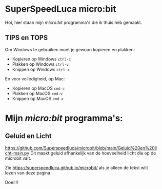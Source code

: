 # SuperSpeedLuca micro:bit 

Hoi, hier staan mijn *micro:bit* programma's die ik thuis heb gemaakt. 

## TIPS en TOPS
Om Windows te gebruiken moet je gewoon kopieren en plakken:

* Kopieren op Windows `ctrl-c`
* Plakken op Windows `ctrl-v`
* Knippen op Windows `ctrl-x`

En voor volledigheid, op Mac:
* Kopieren op MacOS `cmd-c`
* Plakken op MacOS `cmd-v`
* Knippen op MacOS `cmd-x`


# Mijn *micro:bit* programma's:

## Geluid en Licht
https://github.com/Superspeedluca/microbit/blob/main/Geluid%20en%20licht-main.py
Dit maakt geluid afhankelijk van de hoeveelheid licht die op de microbit valt.





Zie https://superspeedluca.github.io/microbit/ als je alleen de tekst wilt lezen van deze pagina. 

Doei!!!
